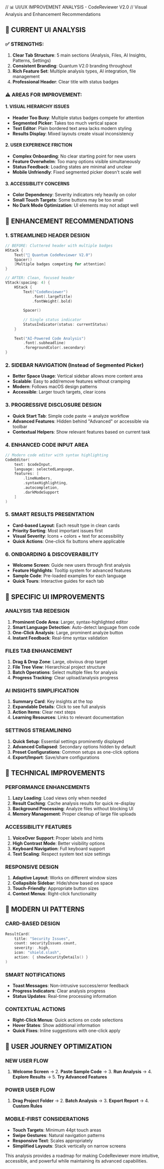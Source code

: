 // 📊 UI/UX IMPROVEMENT ANALYSIS - CodeReviewer V2.0
// Visual Analysis and Enhancement Recommendations

## 🎯 CURRENT UI ANALYSIS

### ✅ STRENGTHS:
1. **Clear Tab Structure**: 5 main sections (Analysis, Files, AI Insights, Patterns, Settings)
2. **Consistent Branding**: Quantum V2.0 branding throughout
3. **Rich Feature Set**: Multiple analysis types, AI integration, file management
4. **Professional Header**: Clear title with status badges

### ⚠️ AREAS FOR IMPROVEMENT:

#### 1. **VISUAL HIERARCHY ISSUES**
- **Header Too Busy**: Multiple status badges compete for attention
- **Segmented Picker**: Takes too much vertical space
- **Text Editor**: Plain bordered text area lacks modern styling
- **Results Display**: Mixed layouts create visual inconsistency

#### 2. **USER EXPERIENCE FRICTION**
- **Complex Onboarding**: No clear starting point for new users
- **Feature Overwhelm**: Too many options visible simultaneously
- **Status Feedback**: Loading states are minimal and unclear
- **Mobile Unfriendly**: Fixed segmented picker doesn't scale well

#### 3. **ACCESSIBILITY CONCERNS**
- **Color Dependency**: Severity indicators rely heavily on color
- **Small Touch Targets**: Some buttons may be too small
- **No Dark Mode Optimization**: UI elements may not adapt well

## 🚀 ENHANCEMENT RECOMMENDATIONS

### 1. **STREAMLINED HEADER DESIGN**
```swift
// BEFORE: Cluttered header with multiple badges
HStack {
    Text("🌟 Quantum CodeReviewer V2.0")
    Spacer()
    [Multiple badges competing for attention]
}

// AFTER: Clean, focused header
VStack(spacing: 4) {
    HStack {
        Text("CodeReviewer")
            .font(.largeTitle)
            .fontWeight(.bold)
        
        Spacer()
        
        // Single status indicator
        StatusIndicator(status: currentStatus)
    }
    
    Text("AI-Powered Code Analysis")
        .font(.subheadline)
        .foregroundColor(.secondary)
}
```

### 2. **SIDEBAR NAVIGATION (Instead of Segmented Picker)**
- **Better Space Usage**: Vertical sidebar allows more content area
- **Scalable**: Easy to add/remove features without cramping
- **Modern**: Follows macOS design patterns
- **Accessible**: Larger touch targets, clear icons

### 3. **PROGRESSIVE DISCLOSURE DESIGN**
- **Quick Start Tab**: Simple code paste → analyze workflow
- **Advanced Features**: Hidden behind "Advanced" or accessible via toolbar
- **Contextual Helpers**: Show relevant features based on current task

### 4. **ENHANCED CODE INPUT AREA**
```swift
// Modern code editor with syntax highlighting
CodeEditor(
    text: $codeInput,
    language: selectedLanguage,
    features: [
        .lineNumbers,
        .syntaxHighlighting,
        .autocompletion,
        .darkModeSupport
    ]
)
```

### 5. **SMART RESULTS PRESENTATION**
- **Card-based Layout**: Each result type in clean cards
- **Priority Sorting**: Most important issues first
- **Visual Severity**: Icons + colors + text for accessibility
- **Quick Actions**: One-click fix buttons where applicable

### 6. **ONBOARDING & DISCOVERABILITY**
- **Welcome Screen**: Guide new users through first analysis
- **Feature Highlights**: Tooltip system for advanced features
- **Sample Code**: Pre-loaded examples for each language
- **Quick Tours**: Interactive guides for each tab

## 🎨 SPECIFIC UI IMPROVEMENTS

### **ANALYSIS TAB REDESIGN**
1. **Prominent Code Area**: Larger, syntax-highlighted editor
2. **Smart Language Detection**: Auto-detect language from code
3. **One-Click Analysis**: Large, prominent analyze button
4. **Instant Feedback**: Real-time syntax validation

### **FILES TAB ENHANCEMENT**
1. **Drag & Drop Zone**: Large, obvious drop target
2. **File Tree View**: Hierarchical project structure
3. **Batch Operations**: Select multiple files for analysis
4. **Progress Tracking**: Clear upload/analysis progress

### **AI INSIGHTS SIMPLIFICATION**
1. **Summary Card**: Key insights at the top
2. **Expandable Details**: Click to see full analysis
3. **Action Items**: Clear next steps
4. **Learning Resources**: Links to relevant documentation

### **SETTINGS STREAMLINING**
1. **Quick Setup**: Essential settings prominently displayed
2. **Advanced Collapsed**: Secondary options hidden by default
3. **Preset Configurations**: Common setups as one-click options
4. **Export/Import**: Save/share configurations

## 🔧 TECHNICAL IMPROVEMENTS

### **PERFORMANCE ENHANCEMENTS**
1. **Lazy Loading**: Load views only when needed
2. **Result Caching**: Cache analysis results for quick re-display
3. **Background Processing**: Analyze files without blocking UI
4. **Memory Management**: Proper cleanup of large file uploads

### **ACCESSIBILITY FEATURES**
1. **VoiceOver Support**: Proper labels and hints
2. **High Contrast Mode**: Better visibility options
3. **Keyboard Navigation**: Full keyboard support
4. **Text Scaling**: Respect system text size settings

### **RESPONSIVE DESIGN**
1. **Adaptive Layout**: Works on different window sizes
2. **Collapsible Sidebar**: Hide/show based on space
3. **Touch-Friendly**: Appropriate button sizes
4. **Context Menus**: Right-click functionality

## 📱 MODERN UI PATTERNS

### **CARD-BASED DESIGN**
```swift
ResultCard(
    title: "Security Issues",
    count: securityIssues.count,
    severity: .high,
    icon: "shield.slash",
    action: { showSecurityDetails() }
)
```

### **SMART NOTIFICATIONS**
- **Toast Messages**: Non-intrusive success/error feedback
- **Progress Indicators**: Clear analysis progress
- **Status Updates**: Real-time processing information

### **CONTEXTUAL ACTIONS**
- **Right-Click Menus**: Quick actions on code selections
- **Hover States**: Show additional information
- **Quick Fixes**: Inline suggestions with one-click apply

## 🎯 USER JOURNEY OPTIMIZATION

### **NEW USER FLOW**
1. **Welcome Screen** → 2. **Paste Sample Code** → 3. **Run Analysis** → 4. **Explore Results** → 5. **Try Advanced Features**

### **POWER USER FLOW**
1. **Drag Project Folder** → 2. **Batch Analysis** → 3. **Export Report** → 4. **Custom Rules**

### **MOBILE-FIRST CONSIDERATIONS**
- **Touch Targets**: Minimum 44pt touch areas
- **Swipe Gestures**: Natural navigation patterns
- **Responsive Text**: Scales appropriately
- **Simplified Layouts**: Stack vertically on narrow screens

This analysis provides a roadmap for making CodeReviewer more intuitive, accessible, and powerful while maintaining its advanced capabilities.
